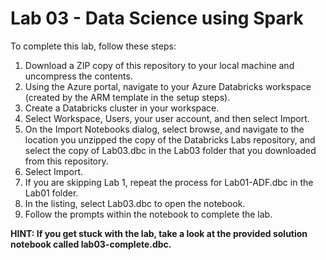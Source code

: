 # Lab 03 - Data Science using Spark

To complete this lab, follow these steps:

1. Download a ZIP copy of this repository to your local machine and uncompress the contents.
2. Using the Azure portal, navigate to your Azure Databricks workspace (created by the ARM template in the setup steps).
3. Create a Databricks cluster in your workspace.
4. Select Workspace, Users, your user account, and then select Import.
5. On the Import Notebooks dialog, select browse, and navigate to the location you unzipped the copy of the Databricks Labs repository, and select the copy of Lab03.dbc in the Lab03 folder that you downloaded from this repository.
6. Select Import.
7. If you are skipping Lab 1, repeat the process for Lab01-ADF.dbc in the Lab01 folder.
8. In the listing, select Lab03.dbc to open the notebook.
9. Follow the prompts within the notebook to complete the lab.

**HINT: If you get stuck with the lab, take a look at the provided solution notebook called lab03-complete.dbc.**